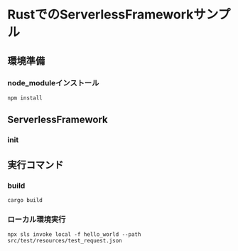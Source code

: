 # RustでのServerlessFrameworkサンプル


## 環境準備
### node_moduleインストール
```
npm install
```

## ServerlessFramework
### init


## 実行コマンド
### build
```
cargo build
```


### ローカル環境実行
```
npx sls invoke local -f hello_world --path src/test/resources/test_request.json
```
